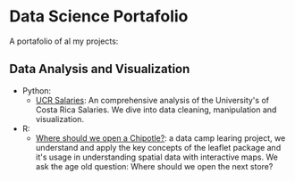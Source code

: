 # Data Science Portafolio
A portafolio of al my projects:

## Data Analysis and Visualization
- Python:
    - [UCR Salaries](https://github.com/ricardohuapaya/UCR-Salaries-): An comprehensive analysis of the University's of Costa Rica Salaries. We dive into data cleaning, manipulation and visualization.
- R:
    - [Where should we open a Chipotle?](https://github.com/ricardohuapaya/Portafolio/blob/main/Projects/chipotl_locations/README.md): a data camp learing project, we understand and apply the key concepts of the leaflet package and it's usage in understanding spatial data with interactive maps. We ask the age old question: Where should we open the next store?

